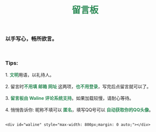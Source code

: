 <!DOCTYPE html>
<html lang="zh-CN">

<head>
    <meta charset="utf-8">
    <title>留言板</title>
    <link rel="icon" href="/11.png">
    <link rel="stylesheet" href="https://unpkg.com/@waline/client@v3/dist/waline.css">
</head>

<body><br>
    <div style="text-align: center">
        <h1 style="color: seagreen;">留言板</h1>
    </div>
    <h5><br></h5>
    <h3>以手写心，畅所欲言。</h3><br>
    <h3><strong>Tips:</strong><br></h3>1. <strong style="color: seagreen;">文明</strong>用语，以礼待人。<br><br>2. 留言时<strong style="color: seagreen;">不用填 邮箱 网址 </strong>这两项，<strong style="color: seagreen;">也不用登录</strong>，写完后点留言就可以了。<br><br>3. <strong style="color: seagreen;">留言板由 Waline 评论系统支持</strong>。如果加载较慢，请耐心等待。<br><br>4.
    悄悄告诉你: 昵称不填可以 <strong style="color: seagreen;">匿名</strong>，填写QQ号可以 <strong style="color: seagreen;">自动获取你的QQ头像</strong>。<br><br>
    
<script type="module">
    import { init } from 'https://unpkg.com/@waline/client@v3/dist/waline.js';
    const locale = {nick: '昵称（填写QQ号有惊喜）',mail: '邮箱（可不填）',link: '网址（可不填）',admin: '站长',reactionTitle: '描述一下你的心情:',comment: '留言',placeholder: '以手写心，畅所欲言。',sofa: '来留言吧～',submit: '留言',login: '登录（发留言不用登录）',};
    init({
    el: '#waline',
    serverURL: 'https://comments.csy2022.top',
    search: false,
    reaction: true,
    comment: true,
    pageview: true,
    lang: "zh-CN",
    locale,
    emoji: ['https://npm.onmicrosoft.cn/@waline/emojis@1.1.0/bilibili','https://npm.onmicrosoft.cn/@waline/emojis@1.1.0/qq',],})
</script>
    <div id="waline" style="max-width: 800px;margin: 0 auto;"></div>
</body>

</html>